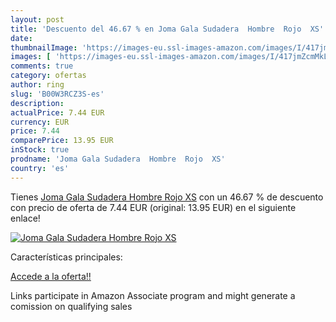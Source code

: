 ```yaml
---
layout: post
title: 'Descuento del 46.67 % en Joma Gala Sudadera  Hombre  Rojo  XS'
date: 
thumbnailImage: 'https://images-eu.ssl-images-amazon.com/images/I/417jmZcmMkL._SL200_.jpg'
images: [ 'https://images-eu.ssl-images-amazon.com/images/I/417jmZcmMkL._SL200_.jpg' ]
comments: true
category: ofertas
author: ring
slug: 'B00W3RCZ3S-es'
description:
actualPrice: 7.44 EUR
currency: EUR
price: 7.44
comparePrice: 13.95 EUR
inStock: true
prodname: 'Joma Gala Sudadera  Hombre  Rojo  XS'
country: 'es'
---
```


Tienes [Joma Gala Sudadera  Hombre  Rojo  XS](https://www.amazon.es/dp/B00W3RCZ3S/?tag=tolees-21) con un 46.67 % de descuento con precio de oferta de 7.44 EUR (original: 13.95 EUR) en el siguiente enlace!

[![Joma Gala Sudadera  Hombre  Rojo  XS](https://images-eu.ssl-images-amazon.com/images/I/417jmZcmMkL._SL200_.jpg)](https://www.amazon.es/dp/B00W3RCZ3S/?tag=tolees-21)

Características principales:


[Accede a la oferta!!](https://www.amazon.es/dp/B00W3RCZ3S/?tag=tolees-21)

Links participate in Amazon Associate program and might generate a comission on qualifying sales


